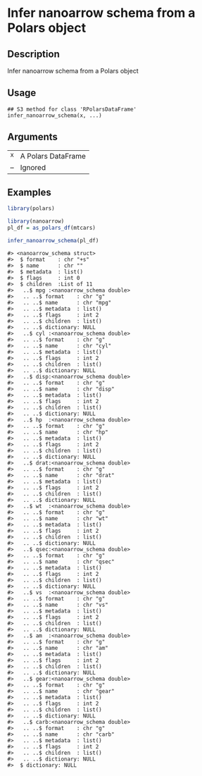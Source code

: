 

# Infer nanoarrow schema from a Polars object

## Description

Infer nanoarrow schema from a Polars object

## Usage

<pre><code class='language-R'>## S3 method for class 'RPolarsDataFrame'
infer_nanoarrow_schema(x, ...)
</code></pre>

## Arguments

<table>
<tr>
<td style="white-space: nowrap; font-family: monospace; vertical-align: top">
<code id="infer_nanoarrow_schema.RPolarsDataFrame_:_x">x</code>
</td>
<td>
A Polars DataFrame
</td>
</tr>
<tr>
<td style="white-space: nowrap; font-family: monospace; vertical-align: top">
<code id="infer_nanoarrow_schema.RPolarsDataFrame_:_...">…</code>
</td>
<td>
Ignored
</td>
</tr>
</table>

## Examples

``` r
library(polars)

library(nanoarrow)
pl_df = as_polars_df(mtcars)

infer_nanoarrow_schema(pl_df)
```

    #> <nanoarrow_schema struct>
    #>  $ format    : chr "+s"
    #>  $ name      : chr ""
    #>  $ metadata  : list()
    #>  $ flags     : int 0
    #>  $ children  :List of 11
    #>   ..$ mpg :<nanoarrow_schema double>
    #>   .. ..$ format    : chr "g"
    #>   .. ..$ name      : chr "mpg"
    #>   .. ..$ metadata  : list()
    #>   .. ..$ flags     : int 2
    #>   .. ..$ children  : list()
    #>   .. ..$ dictionary: NULL
    #>   ..$ cyl :<nanoarrow_schema double>
    #>   .. ..$ format    : chr "g"
    #>   .. ..$ name      : chr "cyl"
    #>   .. ..$ metadata  : list()
    #>   .. ..$ flags     : int 2
    #>   .. ..$ children  : list()
    #>   .. ..$ dictionary: NULL
    #>   ..$ disp:<nanoarrow_schema double>
    #>   .. ..$ format    : chr "g"
    #>   .. ..$ name      : chr "disp"
    #>   .. ..$ metadata  : list()
    #>   .. ..$ flags     : int 2
    #>   .. ..$ children  : list()
    #>   .. ..$ dictionary: NULL
    #>   ..$ hp  :<nanoarrow_schema double>
    #>   .. ..$ format    : chr "g"
    #>   .. ..$ name      : chr "hp"
    #>   .. ..$ metadata  : list()
    #>   .. ..$ flags     : int 2
    #>   .. ..$ children  : list()
    #>   .. ..$ dictionary: NULL
    #>   ..$ drat:<nanoarrow_schema double>
    #>   .. ..$ format    : chr "g"
    #>   .. ..$ name      : chr "drat"
    #>   .. ..$ metadata  : list()
    #>   .. ..$ flags     : int 2
    #>   .. ..$ children  : list()
    #>   .. ..$ dictionary: NULL
    #>   ..$ wt  :<nanoarrow_schema double>
    #>   .. ..$ format    : chr "g"
    #>   .. ..$ name      : chr "wt"
    #>   .. ..$ metadata  : list()
    #>   .. ..$ flags     : int 2
    #>   .. ..$ children  : list()
    #>   .. ..$ dictionary: NULL
    #>   ..$ qsec:<nanoarrow_schema double>
    #>   .. ..$ format    : chr "g"
    #>   .. ..$ name      : chr "qsec"
    #>   .. ..$ metadata  : list()
    #>   .. ..$ flags     : int 2
    #>   .. ..$ children  : list()
    #>   .. ..$ dictionary: NULL
    #>   ..$ vs  :<nanoarrow_schema double>
    #>   .. ..$ format    : chr "g"
    #>   .. ..$ name      : chr "vs"
    #>   .. ..$ metadata  : list()
    #>   .. ..$ flags     : int 2
    #>   .. ..$ children  : list()
    #>   .. ..$ dictionary: NULL
    #>   ..$ am  :<nanoarrow_schema double>
    #>   .. ..$ format    : chr "g"
    #>   .. ..$ name      : chr "am"
    #>   .. ..$ metadata  : list()
    #>   .. ..$ flags     : int 2
    #>   .. ..$ children  : list()
    #>   .. ..$ dictionary: NULL
    #>   ..$ gear:<nanoarrow_schema double>
    #>   .. ..$ format    : chr "g"
    #>   .. ..$ name      : chr "gear"
    #>   .. ..$ metadata  : list()
    #>   .. ..$ flags     : int 2
    #>   .. ..$ children  : list()
    #>   .. ..$ dictionary: NULL
    #>   ..$ carb:<nanoarrow_schema double>
    #>   .. ..$ format    : chr "g"
    #>   .. ..$ name      : chr "carb"
    #>   .. ..$ metadata  : list()
    #>   .. ..$ flags     : int 2
    #>   .. ..$ children  : list()
    #>   .. ..$ dictionary: NULL
    #>  $ dictionary: NULL
